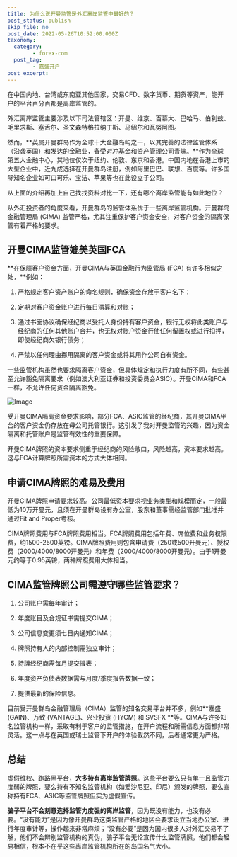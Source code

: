 ```yaml
---
title: 为什么说开曼监管是外汇离岸监管中最好的？
post_status: publish
skip_file: no
post_date: 2022-05-26T10:52:00.000Z
taxonomy:
  category:
        - forex-com
  post_tag:
        - 嘉盛开户
post_excerpt: 
---
```

在中国内地、台湾或东南亚其他国家，交易CFD、数字货币、期货等资产，能开户的平台百分百都是离岸监管的。

外汇离岸监管主要涉及以下司法管辖区：开曼、维京、百慕大、巴哈马、伯利兹、毛里求斯、塞舌尔、圣文森特格拉纳丁斯、马绍尔和瓦努阿图。

然而，**英属开曼群岛作为全球十大金融岛屿之一，以其完善的法律监管体系（沿袭英国）和发达的金融业，备受对冲基金和资产管理公司青睐。**作为全球第五大金融中心，其地位仅次于纽约、伦敦、东京和香港。中国内地在香港上市的大型企业中，近九成选择在开曼群岛注册，例如阿里巴巴、联想、百度等。许多国际知名企业如可口可乐、宝洁、苹果等也在此设立子公司。

从上面的介绍再加上自己找找资料对比一下，还有哪个离岸监管能有如此地位？

从外汇投资者的角度来看，开曼群岛的监管体系优于一些离岸监管机构。开曼群岛金融管理局 (CIMA) 监管严格，尤其注重保护客户资金安全，对客户资金的隔离保管有着严格的要求。

## 开曼CIMA监管媲美英国FCA

**在保障客户资金方面，开曼CIMA与英国金融行为监管局 (FCA) 有许多相似之处，**例如：

1. 严格规定客户资产账户的命名规则，确保资金存放于客户名下；

1. 定期对客户资金账户进行每日清算和对账；

1. 通过书面协议确保经纪商以受托人身份持有客户资金，银行无权将此类账户与经纪商的任何其他账户合并，也无权对账户资金行使任何留置权或进行扣押，即使经纪商欠银行债务；

1. 严禁以任何理由挪用隔离的客户资金或将其用作公司自有资金。

一些监管机构虽然也要求隔离客户资金，但具体规定和执行力度有所不同，有些甚至允许豁免隔离要求（例如澳大利亚证券和投资委员会ASIC）。开曼CIMA和FCA一样，不允许任何资金隔离豁免。

![Image](https://prod-files-secure.s3.us-west-2.amazonaws.com/39ed1227-6d7d-4570-be36-9ccd4a2c4241/bd849744-3fcb-4a37-8312-357962c8f065/image.png?X-Amz-Algorithm=AWS4-HMAC-SHA256&X-Amz-Content-Sha256=UNSIGNED-PAYLOAD&X-Amz-Credential=ASIAZI2LB466WWK5435R%2F20250616%2Fus-west-2%2Fs3%2Faws4_request&X-Amz-Date=20250616T041414Z&X-Amz-Expires=3600&X-Amz-Security-Token=IQoJb3JpZ2luX2VjEGoaCXVzLXdlc3QtMiJGMEQCIEYNX8Yg5yhzuW%2B9C8itl%2FOLy1AnUEozf9uhGChE5l4UAiAEGEz8OiiPsdGPWb7B6naSCY7jamlT5jMGmoAN8%2FwsPyr%2FAwhSEAAaDDYzNzQyMzE4MzgwNSIMEklFM1eMdOZmWblsKtwDYZagOeuW%2BH%2BbCp7BddH2CaL2PGYyNHZF5PPSoAq6aIw6jGqkx%2FcYmrnafsPVYLp%2BPD9c4%2F8AXwVR1wcIGG0iQPyEacLSbKu5RGsOhEIw2ABmEIbhoNzoIy3LcX6NkasiONE0N4DBav6KK1DvY2if0xoSePD%2BQ%2FnTP8BDJHm9NdMuzsoscSKIVUmWahAXjpSyv9LCGrrnaWnFhPzzLQL30ajZkVaayYikfq2olWI9NNS311pBUCJKSHzZLK9HC0CWZE%2Fg60YOE7gJwr9fZ7UvjmwSuc1MztPWPaKhsSzKzq%2B7%2F7rBkVLMHC6xOWuh%2FWDj2Cxn2ROfD%2FBAvBtNEARhRTlLdJUlYpEN78360bY9XodGEnrHNDxaS4LO%2BDtG7u0IAs0Trih4xHEhcLw2N4%2BHxy1qXEU5hwYd22hKGrqV6MIhp1FrvphOHVI1HDAuQ3%2BnDstBZqvPto1dbLPZEN3hJAYC6uEdwuDZ6oPgjEbvT%2FMSV%2BGqOlmXBvxJxxm%2FFX%2Bi%2FV1X3kFKCx4PccQ1Axv4IXI%2FEX5QVS4Zk6jqjIqtOO9d2jSyXyn%2Bhw%2FWQaSN0Eby4kp2zMkOQxlZVkK%2B5ZYsveSktoCur7zQww1ypb%2FAAyyLaFcj%2Be%2FrMAEQLCAwtuO9wgY6pgFGAzEjf3GK199e0Y8saX6oN61B78TwWPLTmDi9t9OMc5Bsz0r6R2J6c4ZpQIymY4be7vTutmTLoq7jSCF2xQQ%2FiqSyjjTA27Ovbms6GuYk44bBVscF1xPdQ69vOtxOYzuDOgsGIcHDCg9hVneW26kmSKsh4wApXUW0Jptz%2Fk1mIyWnxpS%2FUYnx%2FmCAuJ5vMSdRFF9swVE7nInJnLs96xxQgYtdyCZa&X-Amz-Signature=4f5952191dbfc52c23f14945e0a82aeb90758f0e5cb1b81859869c544a321dd7&X-Amz-SignedHeaders=host&x-amz-checksum-mode=ENABLED&x-id=GetObject)

受开曼CIMA隔离资金要求影响，部分FCA、ASIC监管的经纪商，其开曼CIMA平台的客户资金仍存放在母公司托管银行。这引发了我对开曼监管的兴趣，因为资金隔离和托管账户是监管有效性的重要保障。

开曼CIMA牌照的资本要求侧重于经纪商的风险敞口，风险越高，资本要求越高。这与FCA计算牌照所需资本的方式大体相同。

## **申请CIMA牌照的难易及费用**

开曼CIMA牌照申请要求较高。公司最低资本要求视业务类型和规模而定，一般最低为10万开曼元，且须在开曼群岛设有办公室，股东和董事需经监管部门批准并通过Fit and Proper考核。

CIMA牌照费用与FCA牌照费用相当。FCA牌照费用包括年费、席位费和业务权限费，约1500-2500英镑。CIMA牌照费用则包含申请费（250或500开曼元）、授权费（2000/4000/8000开曼元）和年费（2000/4000/8000开曼元）。由于1开曼元约等于0.95英镑，两种牌照费用大体相当。

## CIMA监管牌照公司需遵守哪些监管要求？

1. 公司账户需每年审计；

1. 年度账目及合规证书需提交CIMA；

1. 公司信息变更须七日内通知CIMA；

1. 牌照持有人的内部控制需独立审计；

1. 持牌经纪商需每月提交报表；

1. 年度资产负债表数据需与月度/季度报告数据一致；

1. 提供最新的保险信息。

目前受开曼群岛金融管理局（CIMA）监管的知名交易平台并不多，例如**嘉盛 (GAIN)、万致 (VANTAGE)、兴业投资 (HYCM) 和 SVSFX **等。CIMA与许多知名监管机构一样，采取有利于客户的监管措施，在开户流程和所需信息方面都非常灵活。这一点与在英国或瑞士监管下开户的体验截然不同，后者通常更为严格。

## 总结

虚假维权、跑路黑平台，**大多持有离岸监管牌照**。这些平台要么只有单一且监管力度弱的牌照，要么持有不知名监管机构（如爱沙尼亚、印尼）颁发的牌照，要么宣称持有FCA、ASIC等监管牌照但实为虚假宣传。

**骗子平台不会刻意选择监管力度强的离岸监管**，因为既没有能力，也没有必要。“没有能力”是因为像开曼群岛这类监管严格的地区会要求设立当地办公室、进行年度审计等，操作起来非常麻烦；“没有必要”是因为国内很多人对外汇交易不了解，他们不会辨别监管机构的真伪，骗子平台无论宣传什么监管牌照，他们都会轻易相信，根本不在乎这些离岸监管机构所在的岛国名气大小。